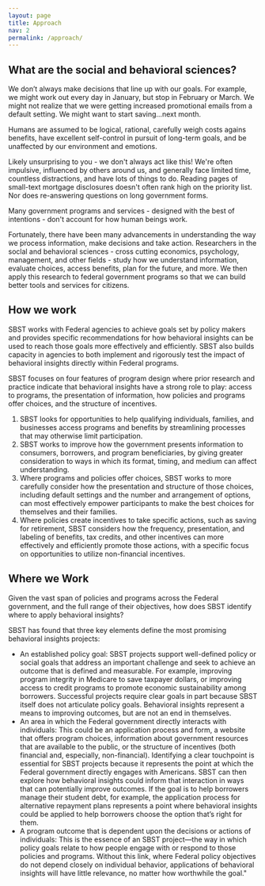 ```yaml
---
layout: page
title: Approach
nav: 2
permalink: /approach/
---
```


## What are the social and behavioral sciences?

We don’t always make decisions that line up with our goals. For example, we might work out every day in January, but stop in February or March. We might not realize that we were getting increased promotional emails from a default setting. We might want to start saving...next month.

Humans are assumed to be logical, rational, carefully weigh costs agains benefits, have excellent self-control in pursuit of long-term goals, and be unaffected by our environment and emotions.

Likely unsurprising to you - we don't always act like this! We're often impulsive, influenced by others around us, and generally face limited time, countless distractions, and have lots of things to do. Reading pages of small-text mortgage disclosures doesn't often rank high on the priority list. Nor does re-answering questions on long government forms.

Many government programs and services - designed with the best of intentions - don't account for how human beings work.

Fortunately, there have been many advancements in understanding the way we process information, make decisions and take action. Researchers in the soclal and behavioral sciences - cross cutting economics, psychology, management, and other fields - study how we understand information, evaluate choices, access benefits, plan for the future, and more. We then apply this research to federal government programs so that we can build better tools and services for citizens.

## How we work

SBST works with Federal agencies to achieve goals set by policy makers and provides specific recommendations for how behavioral insights can be used to reach those goals more effectively and efficiently. SBST also builds capacity in agencies to both implement and rigorously test the impact of behavioral insights directly within Federal programs.

SBST focuses on four features of program design where prior research and practice indicate that behavioral insights have a strong role to play: access to programs, the presentation of information, how policies and programs offer choices, and the structure of incentives.

1.  SBST looks for opportunities to help qualifying individuals, families, and businesses access programs and benefits by streamlining processes that may otherwise limit participation.  
2.  SBST works to improve how the government presents information to consumers, borrowers, and program beneficiaries, by giving greater consideration to ways in which its format, timing, and medium can affect understanding.  
3.  Where programs and policies offer choices, SBST works to more carefully consider how the presentation and structure of those choices, including default settings and the number and arrangement of options, can most effectively empower participants to make the best choices for themselves and their families.
4.  Where policies create incentives to take specific actions, such as saving for retirement, SBST considers how the frequency, presentation, and labeling of benefits, tax credits, and other incentives can more effectively and efficiently promote those actions, with a specific focus on opportunities to utilize non-financial incentives.

## Where we Work

Given the vast span of policies and programs across the Federal government, and the full range of their objectives, how does SBST identify where to apply behavioral insights?

SBST has found that three key elements define the most promising behavioral insights projects:

* An established policy goal: SBST projects support well-defined policy or social goals that address an important challenge and seek to achieve an outcome that is defined and measurable. For example, improving program integrity in Medicare to save taxpayer dollars, or improving access to credit programs to promote economic sustainability among borrowers. Successful projects require clear goals in part because SBST itself does not articulate policy goals. Behavioral insights represent a means to improving outcomes, but are not an end in themselves.
* An area in which the Federal government directly interacts with individuals: This could be an application process and form, a website that offers program choices, information about government resources that are available to the public, or the structure of incentives (both financial and, especially, non-financial).
Identifying a clear touchpoint is essential for SBST projects because it represents the point at which the Federal government directly engages with Americans. SBST can then explore how behavioral insights could inform that interaction in ways that can potentially improve outcomes. If the goal is to help borrowers manage their student debt, for example, the application process for alternative repayment plans represents a point where behavioral insights could be applied to help borrowers choose the option that’s right for them.
* A program outcome that is dependent upon the decisions or actions of individuals: This is the essence of an SBST project—the way in which policy goals relate to how people engage with or respond to those policies and programs. Without this link, where Federal policy objectives do not depend closely on individual behavior, applications of behavioral insights will have little relevance, no matter how worthwhile the goal."
